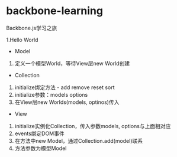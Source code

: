 # backbone-learning
Backbone.js学习之旅

1.Hello World
- Model
1. 定义一个模型World，等待View层new World创建

- Collection
1. initialize绑定方法 - add remove reset sort
2. initialize参数：models options
3. 在View层new Worlds(models, optinos)传入

- View 
1. initialize实例化Collection，传入参数models, options与上面相对应
2. events绑定DOM事件
3. 在方法中new Model，通过Collection.add(model)联系
4. 方法参数为模型Model





